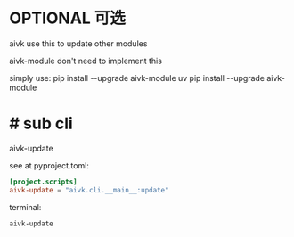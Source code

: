 # OPTIONAL 可选

aivk use this to update other modules

aivk-module don't need to implement this

simply use:
pip install --upgrade aivk-module
uv pip install --upgrade aivk-module

# # sub cli
aivk-update

see at pyproject.toml:
```toml
[project.scripts]
aivk-update = "aivk.cli.__main__:update"
```
terminal:
```bash
aivk-update
```

